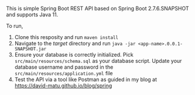 This is simple Spring Boot REST API based on Spring Boot 2.7.6.SNAPSHOT and supports Java 11.

To run, 
1. Clone this resposity and run ``maven install``
2. Navigate to the *target* directory and run ``java -jar <app-name>.0.0.1-SNAPSHOT.jar``
3. Ensure your database is correctly initialized. Pick ``src/main/resources/schema.sql`` as your database script. Update your database username and password in the ``src/main/resources/application.yml`` file
4. Test the API via a tool like Postman as guided in my blog at https://david-matu.github.io/blog/spring
